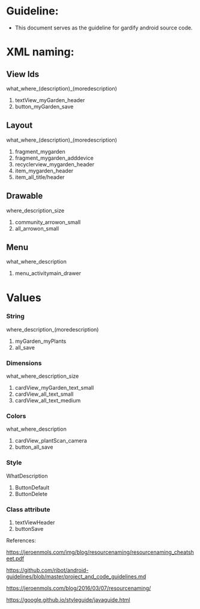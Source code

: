# Guideline:
- This document serves as the guideline for gardify android source code. 

# XML naming:

## View Ids
what_where_(description)_(moredescription)
1. textView_myGarden_header
2. button_myGarden_save
   
## Layout
what_where_(description)_(moredescription)
1. fragment_mygarden
2. fragment_mygarden_adddevice
3. recyclerview_mygarden_header
4. item_mygarden_header
5. item_all_title/header  

## Drawable
where_description_size
1. community_arrowon_small
2. all_arrowon_small

## Menu
what_where_description
1. menu_activitymain_drawer

# Values

### String
where_description_(moredescription)
1. myGarden_myPlants
2. all_save

### Dimensions
what_where_description_size
1. cardView_myGarden_text_small
2. cardView_all_text_small 
3. cardView_all_text_medium

### Colors
what_where_description
1. cardView_plantScan_camera
2. button_all_save

### Style
WhatDescription
1. ButtonDefault
2. ButtonDelete

### Class attribute
1. textViewHeader
2. buttonSave

References:

https://jeroenmols.com/img/blog/resourcenaming/resourcenaming_cheatsheet.pdf

https://github.com/ribot/android-guidelines/blob/master/project_and_code_guidelines.md

https://jeroenmols.com/blog/2016/03/07/resourcenaming/

https://google.github.io/styleguide/javaguide.html